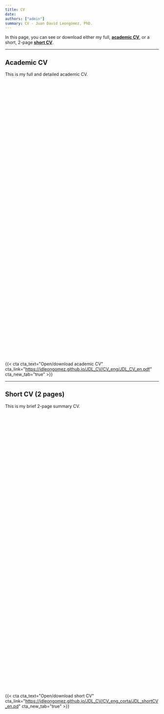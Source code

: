 ```yaml
---
title: CV
date:
authors: ["admin"]
summary: CV - Juan David Leongómez, PhD.
---
```

In this page, you can see or download either my full, [**academic CV**](#full_cv), or a short, 2-page [**short CV**](#sum_cv).

___________________

## <a name="full_cv"></a>**Academic CV**

This is my full and detailed academic CV.

<div id="adobe-dc-view" style="height: 900px; width: 595px;"></div>
<script src="https://documentcloud.adobe.com/view-sdk/viewer.js"></script>
<script type="text/javascript">
	document.addEventListener("adobe_dc_view_sdk.ready", function(){ 
		var adobeDCView = new AdobeDC.View({clientId: "064da19ffdb04db7b0ea2c9a528805cb", 
		  divId: "adobe-dc-view",
		  locale: "en-GB"});
		adobeDCView.previewFile({
			content:{location: {url: "https://jdleongomez.github.io/JDL_CV/CV_eng/JDL_CV_en.pdf"}},
			metaData:{fileName: "JD Leongómez - CV.pdf"}
		}, {embedMode: "SIZED_CONTAINER"});
	});
</script>

{{< cta cta_text="Open/download academic CV" cta_link="https://jdleongomez.github.io/JDL_CV/CV_eng/JDL_CV_en.pdf" cta_new_tab="true" >}}

___________________


## <a name="sum_cv"></a>**Short CV** (2 pages)

This is my brief 2-page summary CV.

<div id="adobe-dc-view-1" style="height: 900px; width: 595px;"></div>
<script src="https://documentcloud.adobe.com/view-sdk/viewer.js"></script>
<script type="text/javascript">
	document.addEventListener("adobe_dc_view_sdk.ready", function(){ 
		var adobeDCView = new AdobeDC.View({clientId: "064da19ffdb04db7b0ea2c9a528805cb", 
		  divId: "adobe-dc-view-1",
		  locale: "en-GB"});
		adobeDCView.previewFile({
			content:{location: {url: "https://jdleongomez.github.io/JDL_CV/CV_eng_corta/JDL_shortCV_en.pdf"}},
			metaData:{fileName: "JD Leongómez - short CV.pdf"}
		}, {embedMode: "SIZED_CONTAINER"});
	});
</script>

{{< cta cta_text="Open/download short CV" cta_link="https://jdleongomez.github.io/JDL_CV/CV_eng_corta/JDL_shortCV_en.pd" cta_new_tab="true" >}}
